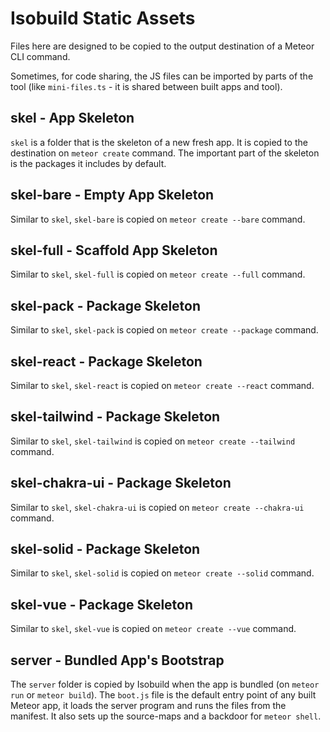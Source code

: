 # Isobuild Static Assets

Files here are designed to be copied to the output destination of a Meteor CLI
command.

Sometimes, for code sharing, the JS files can be imported by parts of the tool
(like `mini-files.ts` - it is shared between built apps and tool).

## skel - App Skeleton

`skel` is a folder that is the skeleton of a new fresh app. It is copied to the
destination on `meteor create` command. The important part of the skeleton is
the packages it includes by default.

## skel-bare - Empty App Skeleton

Similar to `skel`, `skel-bare` is copied on `meteor create --bare` command.

## skel-full - Scaffold App Skeleton

Similar to `skel`, `skel-full` is copied on `meteor create --full` command.

## skel-pack - Package Skeleton

Similar to `skel`, `skel-pack` is copied on `meteor create --package` command.

## skel-react - Package Skeleton

Similar to `skel`, `skel-react` is copied on `meteor create --react` command.

## skel-tailwind - Package Skeleton

Similar to `skel`, `skel-tailwind` is copied on `meteor create --tailwind` command.

## skel-chakra-ui - Package Skeleton

Similar to `skel`, `skel-chakra-ui` is copied on `meteor create --chakra-ui` command.

## skel-solid - Package Skeleton

Similar to `skel`, `skel-solid` is copied on `meteor create --solid` command.

## skel-vue - Package Skeleton

Similar to `skel`, `skel-vue` is copied on `meteor create --vue` command.

## server - Bundled App's Bootstrap

The `server` folder is copied by Isobuild when the app is bundled (on
`meteor run` or `meteor build`). The `boot.js` file is the default entry point
of any built Meteor app, it loads the server program and runs the files from the
manifest. It also sets up the source-maps and a backdoor for `meteor shell`.
